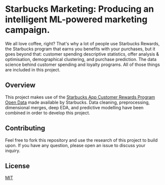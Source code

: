 # Starbucks Marketing: Producing an intelligent ML-powered marketing campaign.
We all love coffee, right? That's why a lot of people use Starbucks Rewards, the Starbucks program that earns you benefits with your purchases, but it goes beyond that: customer spending descriptive statistics, offer analysis & optimisation, demographical clustering, and purchase prediction. The data science behind customer spending and loyalty programs. All of those things are included in this project.

## Overview
This project makes use of the [Starbucks App Customer Rewards Program Open Data](https://www.kaggle.com/blacktile/starbucks-app-customer-reward-program-data) made available by Starbucks. Data cleaning, preprocessing, dimensional merges, deep EDA, and predictive modelling have been combined in order to develop this project. 

## Contributing
Feel free to fork this repository and use the research of this project to build upon. If you have any question, please open an issue to discuss your inquiry.

## License
[MIT](https://choosealicense.com/licenses/mit/)
